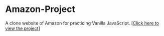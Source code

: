 # Amazon-Project
A clone website of Amazon for practicing Vanilla JavaScript. [<a href="https://ghosh-95.github.io/Amazon-Project/
">Click here to view the project</a>]
